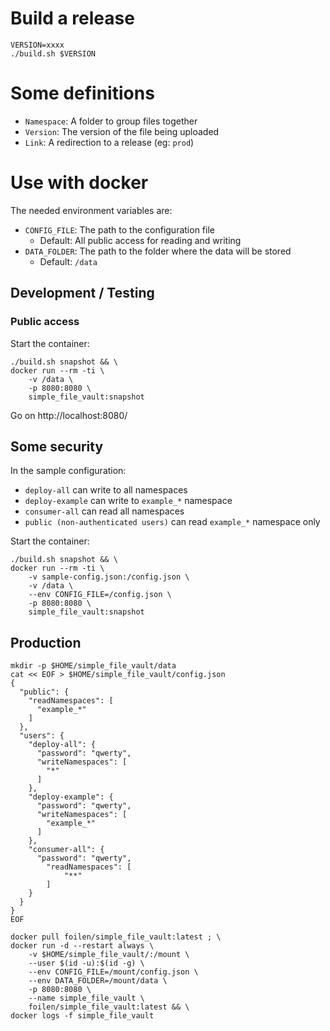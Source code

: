 # Build a release

```
VERSION=xxxx
./build.sh $VERSION
```

# Some definitions

- `Namespace`: A folder to group files together
- `Version`: The version of the file being uploaded
- `Link`: A redirection to a release (eg: `prod`)

# Use with docker

The needed environment variables are:
- `CONFIG_FILE`: The path to the configuration file
  - Default: All public access for reading and writing
- `DATA_FOLDER`: The path to the folder where the data will be stored
  - Default: `/data`

## Development / Testing

### Public access

Start the container:
```
./build.sh snapshot && \
docker run --rm -ti \
    -v /data \
    -p 8080:8080 \
    simple_file_vault:snapshot
```

Go on http://localhost:8080/

## Some security

In the sample configuration:
- `deploy-all` can write to all namespaces
- `deploy-example` can write to `example_*` namespace
- `consumer-all` can read all namespaces
- `public (non-authenticated users)` can read `example_*` namespace only

Start the container:
```
./build.sh snapshot && \
docker run --rm -ti \
    -v sample-config.json:/config.json \
    -v /data \
    --env CONFIG_FILE=/config.json \
    -p 8080:8080 \
    simple_file_vault:snapshot
```

## Production

```
mkdir -p $HOME/simple_file_vault/data
cat << EOF > $HOME/simple_file_vault/config.json
{
  "public": {
    "readNamespaces": [
      "example_*"
    ]
  },
  "users": {
    "deploy-all": {
      "password": "qwerty",
      "writeNamespaces": [
        "*"
      ]
    },
    "deploy-example": {
      "password": "qwerty",
      "writeNamespaces": [
        "example_*"
      ]
    },
    "consumer-all": {
      "password": "qwerty",
        "readNamespaces": [
            "**"
        ]
    }
  }
}
EOF

docker pull foilen/simple_file_vault:latest ; \
docker run -d --restart always \
    -v $HOME/simple_file_vault/:/mount \
    --user $(id -u):$(id -g) \
    --env CONFIG_FILE=/mount/config.json \
    --env DATA_FOLDER=/mount/data \
    -p 8080:8080 \
    --name simple_file_vault \
    foilen/simple_file_vault:latest && \
docker logs -f simple_file_vault
```
